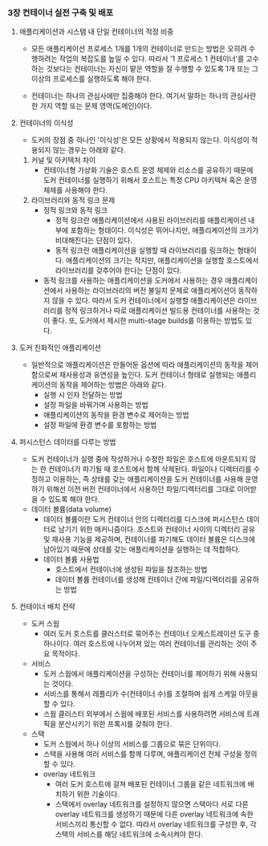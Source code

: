 ### 3장 컨테이너 실전 구축 및 배포

1. 애플리케이션과 시스탬 내 단일 컨테이너의 적정 비중

   + 모든 애플리케이션 프로세스 1개를 1개의 컨테이너로 만드는 방법은 오히려 수행하려는 작업의 복잡도를 높일 수 있다. 따라서 '1 프로세스 1 컨테이너'를 고수하는 것보다는 컨테이너는 자신이  맡은 역할을 잘 수행할 수 있도록 1개 또는 그 이상의 프로세스를 실행하도록 해야 한다.

   + 컨테이너는 하나의 관심사에만 집중해야 한다. 여기서 말하는 하나의 관심사란 한 가지 역할 또는 문제 영역(도메인)이다. 

2. 컨테이너의 이식성

   + 도커의 장점 중 하나인 '이식성'은 모든 상황에서 적용되지 않는다. 이식성이 적용되지 않는 경우는 아래와 같다.

   1. 커널 및 아키텍처 차이
      + 컨테이너형 가상화 기술은 호스트 운영 체제와 리소스를 공유하기 때문에 도커 컨테이너를 실행하기 위해서 호스트는 특정 CPU 아키텍쳐 혹은 운영 체제를 사용해야 한다.
   2. 라이브러리와 동적 링크 문제
      + 정적 링크와 동적 링크
        + 정적 링크란 애플리케이션에서 사용된 라이브러리를 애플리케이션 내부에 포함하는 형태이다. 이식성은 뛰어나지만, 애플리케이션의 크기가 비대해진다는 단점이 있다.
        + 동적 링크란 애플리케이션을 실행할 때 라이브러리를 링크하는 형태이다. 애플리케이션의 크기는 작지만, 애플리케이션을 실행할 호스트에서 라이브러리를 갖추어야 한다는 단점이 있다.
      + 동적 링크를 사용하는 애플리케이션을 도커에서 사용하는 경우 애플리케이션에서 사용하는 라이브러리의 버전 불일치 문제로 애플리케이션이 동작하지 않을 수 있다. 따라서 도커 컨테이너에서 실행할 애플리케이션은 라이브러리를 정적 링크하거나 따로 애플리케이션 빌드용 컨테이너를 사용하는 것이 좋다. 또, 도커에서 제시한 multi-stage builds를 이용하는 방법도 있다.

3. 도커 친화적인 애플리케이션

   + 일반적으로 애플리케이션은 만들어둔 옵션에 따라 애플리케이션의 동작을 제어함으로써 재사용성과 유연성을 높인다. 도커 컨테이너 형태로 실행되는 애플리케이션의 동작을 제어하는 방법은 아래와 같다.
     + 실행 시 인자 전달하는 방법
     + 설정 파일을 바꿔가며 사용하는 방법
     + 애플리케이션의 동작을 환경 변수로 제어하는 방법
     + 설정 파일에 환경 변수를 포함하는 방법

4. 퍼시스턴스 데이터를 다루는 방법

   + 도커 컨테이너가 실행 중에 작성하거나 수정한 파일은 호스트에 마운트되지 않는 한 컨테이너가 파기될 때 호스트에서 함께 삭제된다. 파일이나 디렉터리를 수정하고 이용하는, 즉 상태를 갖는 애플리케이션을 도커 컨테이너를 사용해 운영하기 위해선 이전 버전 컨테이너에서 사용하던 파일/디렉터리를 그대로 이어받을 수 있도록 해야 한다.
   + 데이터 볼륨(data volume)
     + 데이터 볼륨이란 도커 컨테이너 안의 디렉터리를 디스크에 퍼시스턴스 데이터로 남기기 위한 매커니즘이다. 호스트와 컨테이너 사이의 디렉터리 공유 및 재사용 기능을 제공하며, 컨테이너를 파기해도 데이터 볼륨은 디스크에 남아있기 때문에 상태를 갖는 애플리케이션을 실행하는 데 적합하다.
     + 데이터 볼륨 사용법
       + 호스트에서 컨테이너에 생성된 파일을 참조하는 방법
       + 데이터 볼륨 컨테이너를 생성해 컨테이너 간에 파일/디렉터리를 공유하는 방법
   
5. 컨테이너 배치 전략

   + 도커 스웜
     + 여러 도커 호스트를 클러스터로 묶어주는 컨테이너 오케스트레이션 도구 중 하나이다. 여러 호스트에 나누어져 있는 여러 컨테이너를 관리하는 것이 주요 목적이다. 
   + 서비스
     + 도커 스웜에서 애플리케이션을 구성하는 컨테이너를 제어하기 위해 사용되는 것이다.
     +  서비스를 통해서 레플리카 수(컨테이너 수)를 조절하며 쉽게 스케일 아웃을 할 수 있다.
     + 스웜 클러스터 외부에서 스웜에 배포된 서비스를 사용하려면 서비스에 트래픽을 분산시키기 위한 프록시를 갖춰야 한다.
   + 스택
     + 도커 스웜에서 하나 이상의 서비스를 그룹으로 묶은 단위이다.
     + 스택을 사용해 여러 서비스를 함께 다루며, 애플리케이션 전체 구성을 정의할 수 있다.
     + overlay 네트워크
       + 여러 도커 호스트에 걸쳐 배포된 컨테이너 그룹을 같은 네트워크에 배치하기 위한 기술이다.
       + 스택에서 overlay 네트워크를 설정하지 않으면 스택마다 서로 다른 overlay 네트워크를 생성하기 때문에 다른 overlay 네트워크에 속한 서비스끼리 통신할 수 없다. 따라서 overlay  네트워크를 구성한 후, 각 스택의 서비스를 해당 네트워크에 소속시켜야 한다.